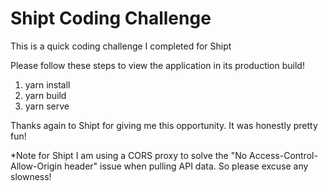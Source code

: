 # Shipt Coding Challenge

This is a quick coding challenge I completed for Shipt 

Please follow these steps to view the application in its production build!

1. yarn install 
2. yarn build
3. yarn serve

Thanks again to Shipt for giving me this opportunity. It was honestly pretty fun!

*Note for Shipt
I am using a CORS proxy to solve the "No Access-Control-Allow-Origin header" issue when pulling API data. So please excuse any slowness! 
